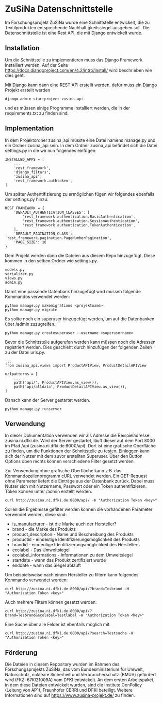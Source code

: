 # ZuSiNa Datenschnittstelle

Im Forschungsprojekt ZuSiNa wurde eine Schnittstelle entwickelt, die zu Textilprodukten entsprechende Nachhaltigkeitssiegel ausgeben soll. Die Datenschnittstelle ist eine Rest API, die mit Django entwickelt wurde.

## Installation
Um die Schnittstelle zu implementieren muss das Django Framework installiert werden. Auf der Seite https://docs.djangoproject.com/en/4.2/intro/install/ wird beschrieben wie dies geht.

Mit Django kann dann eine REST API erstellt werden, dafür muss ein Django Projekt erstellt werden 
```
django-admin startproject zusina_api
```

 und es müssen einige Programme installiert werden, die in der requirements.txt zu finden sind.

## Implementation
In dem Projektordner zusina_api müsste eine Datei namens manage.py und ein Ordner zusina_api sein. 
In dem Ordner zusina_api befindet sich die Datei settings.py in die wir nun folgendes einfügen:

```
INSTALLED_APPS = [
    ...
    'rest_framework',
    'django_filters',
    'zusina_api',
    'rest_framework.authtoken',
]
```
Um später Authentifizierung zu ermöglichen fügen wir folgendes ebenfalls der settings.py hinzu:

```
REST_FRAMEWORK = {
    'DEFAULT_AUTHENTICATION_CLASSES': [
        'rest_framework.authentication.BasicAuthentication',
        'rest_framework.authentication.SessionAuthentication',
        'rest_framework.authentication.TokenAuthentication',
    ],
    'DEFAULT_PAGINATION_CLASS': 'rest_framework.pagination.PageNumberPagination',
    'PAGE_SIZE': 10
}
```

Dem Projekt werden dann die Dateien aus diesem Repo hinzugefügt. Diese kommen in den selben Ordner wie settings.py.

```
models.py
serializer.py
views.py
admin.py
```

Damit eine passende Datenbank hinzugefügt wird müssen folgende Kommandos verwendet werden:

```
python manage.py makemigrations <projektname>
python manage.py migrate
```
Es sollte noch ein superuser hinzugefügt werden, um auf die Datenbanken über /admin zuzugreifen.

```
python manage.py createsuperuser --username <superusername>
```

Bevor die Schnittstelle aufgerufen werden kann müssen noch die Adressen registriert werden. Dies geschieht durch hinzufügen der folgenden Zeilen zu der Datei urls.py.

```
...
from zusina_api.views import ProductAPIView, ProductDetailAPIView

urlpatterns = [
    ...
    path('api/', ProductAPIView.as_view()),
    path('api/alldata', ProductDetailAPIView.as_view()),
]
```

Danach kann der Server gestartet werden.

```
python manage.py runserver
```

## Verwendung
In dieser Dokumentation verwenden wir als Adresse die Beispieladresse zusina.ni.dfki.de. Wird der Server gestartet, läuft dieser auf dem Port 8000 im Pfad /api (zusina.ni.dfki.de:8000/api). Dort ist eine grafische Oberfläche zu finden, um die Funktionen der Schnittstelle zu testen. Einloggen kann sich der Nutzer mit dem zuvor erstellten Superuser. Über den Button Options oben rechts können verschiedene Filter gesetzt werden.

Zur Verwendung ohne grafische Oberfläche kann z.B. das Kommandozeilenprogramm cURL verwendet werden. Ein GET-Request ohne Parameter liefert die Einträge aus der Datenbank zurück. Dabei muss Nutzer sich mit Nutzername, Passwort oder ein Token authentifizieren. Token können unter /admin erstellt werden. 

```
curl http://zusina.ni.dfki.de:8000/api/ -H "Authorization Token <key>"
```

Sollen die Ergebnisse gefilter werden können die vorhandenen Parameter verwendet werden, diese sind: 


* is_manufacturer - ist die Marke auch der Hersteller?
* brand - die Marke des Produkts
* product_description - Name und Beschreibung des Produkts
* productid - eindeutige Identifizierungsmöglichkeit des Produkts
* brandid - eindeutige Identifizierungsmöglichkeit des Herstellers
* ecolabel - Das Umweltsiegel
* ecolabel_informations - Informationen zu dem Umweltsiegel
* startdate - wann das Produkt zertifiziert wurde
* enddate - wann das Siegel abläuft
  
Um beispielsweise nach einem Hersteller zu filtern kann folgendes Kommando verwendet werden:

```
curl http://zusina.ni.dfki.de:8000/api/?brand=Tesbrand -H "Authorization Token <key>"
```

Auch mehrere Filtern können gesetzt werden:

```
curl http://zusina.ni.dfki.de:8000/api/?brand=Tesbrand&ecolabel=Testlabel -H "Authorization Token <key>"
```

Eine Suche über alle Felder ist ebenfalls möglich mit:

```
curl http://zusina.ni.dfki.de:8000/api/?search=Testsuche -H "Authorization Token <key>"
```

## Förderung
Die Dateien in diesem Repository wurden im Rahmen des Forschungsprojekts ZuSiNa, das vom Bundesministerium für Umwelt, Naturschutz, nukleare Sicherheit und Verbraucherschutz (BMUV) gefördert wird (FKZ: 67KI21009A) vom DFKI entwickelt. An dem ersten Arbeitspaket, in dem diese Dateien entwickelt wurden, sind die Institute ConPolicy (Leitung von AP1), Fraunhofer CERRI und DFKI beteiligt. Weitere Informationen sind auf https://www.zusina-projekt.de/ zu finden. 






